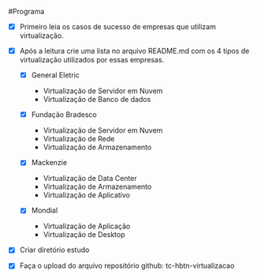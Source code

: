 #Programa

- [x] Primeiro leia os casos de sucesso de empresas que utilizam virtualização.
- [x] Após a leitura crie uma lista no arquivo README.md com os 4 tipos de virtualização utilizados por essas empresas.
  - [x] General Eletric
    - Virtualização de Servidor em Nuvem 
    - Virtualização de Banco de dados 
  
  - [x] Fundação Bradesco
      - Virtualização de Servidor em Nuvem
      - Virtualização de Rede
      - Virtualização de Armazenamento
  - [x] Mackenzie
    - Virtualização de Data Center
    - Virtualização de Armazenamento
    - Virtualização de Aplicativo
  - [x] Mondial
    - Virtualização de Aplicação
    - Virtualização de Desktop
- [x] Criar diretório estudo

- [x] Faça o upload do arquivo repositório github: tc-hbtn-virtualizacao